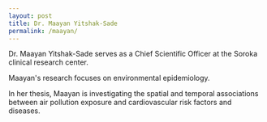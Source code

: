 ```yaml
---
layout: post
title: Dr. Maayan Yitshak-Sade
permalink: /maayan/
---
```

<style>
.box.special {
    text-align: left;
}
</style>
Dr. Maayan Yitshak-Sade serves as a Chief Scientific Officer at the Soroka clinical research center.  

Maayan&#39;s research focuses on environmental epidemiology.  

In her thesis, Maayan is investigating the spatial and temporal associations between air pollution exposure and cardiovascular risk factors and diseases.  
